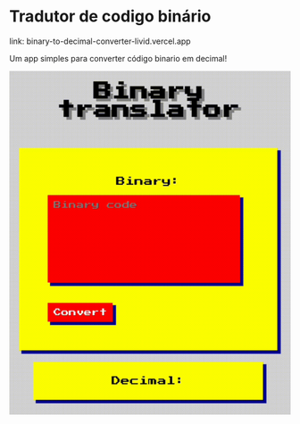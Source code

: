 # Tradutor de codigo binário 

link: binary-to-decimal-converter-livid.vercel.app

Um app simples para converter código binario em decimal!

<img src="gif.gif">
